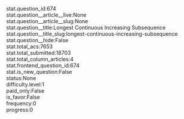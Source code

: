 stat.question_id:674  
stat.question__article__live:None  
stat.question__article__slug:None  
stat.question__title:Longest Continuous Increasing Subsequence  
stat.question__title_slug:longest-continuous-increasing-subsequence  
stat.question__hide:False  
stat.total_acs:7653  
stat.total_submitted:18703  
stat.total_column_articles:4  
stat.frontend_question_id:674  
stat.is_new_question:False  
status:None  
difficulty.level:1  
paid_only:False  
is_favor:False  
frequency:0  
progress:0  
